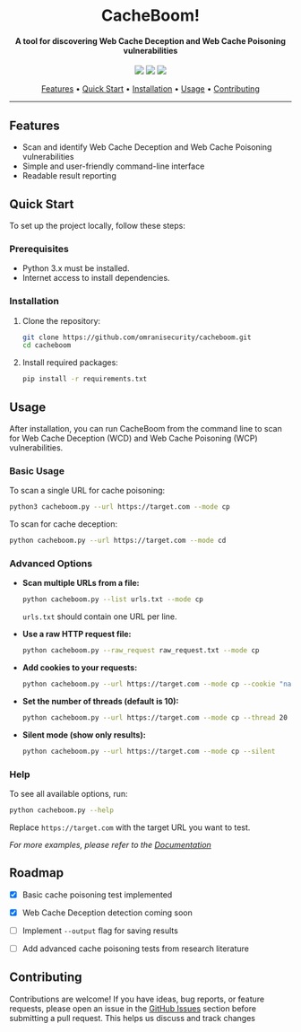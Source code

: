 <h1 align="center">
CacheBoom!
</h1>

<h4 align="center">A tool for discovering Web Cache Deception and Web Cache Poisoning vulnerabilities</h4>

<p align="center">
<a href="https://github.com/omranisecurity/cacheboom/issues"><img src="https://img.shields.io/badge/contributions-welcome-brightgreen.svg?style=flat"></a>
<a href="https://github.com/omranisecurity/cacheBoom/releases"><img src="https://img.shields.io/badge/release-v0.8.2-blue"></a>
<a href="https://twitter.com/omranisecurity"><img src="https://img.shields.io/twitter/follow/omranisecurity?logo=twitter"></a>
</p>

<p align="center">
    <a href="#features">Features</a> •
    <a href="#Quick Start">Quick Start</a> •
    <a href="#installation">Installation</a> •
    <a href="#usage">Usage</a> •
    <a href="#Contributing">Contributing</a>
</p>

---

## Features

- Scan and identify Web Cache Deception and Web Cache Poisoning vulnerabilities
- Simple and user-friendly command-line interface
- Readable result reporting

## Quick Start

To set up the project locally, follow these steps:

### Prerequisites

- Python 3.x must be installed.
- Internet access to install dependencies.

### Installation

1. Clone the repository:
     ```sh
     git clone https://github.com/omranisecurity/cacheboom.git
     cd cacheboom
     ```
2. Install required packages:
     ```sh
     pip install -r requirements.txt
     ```

## Usage

After installation, you can run CacheBoom from the command line to scan for Web Cache Deception (WCD) and Web Cache Poisoning (WCP) vulnerabilities.

### Basic Usage

To scan a single URL for cache poisoning:

```sh
python3 cacheboom.py --url https://target.com --mode cp
```

To scan for cache deception:

```sh
python cacheboom.py --url https://target.com --mode cd
```

### Advanced Options

- **Scan multiple URLs from a file:**
  ```sh
  python cacheboom.py --list urls.txt --mode cp
  ```
  `urls.txt` should contain one URL per line.

- **Use a raw HTTP request file:**
  ```sh
  python cacheboom.py --raw_request raw_request.txt --mode cp
  ```

- **Add cookies to your requests:**
  ```sh
  python cacheboom.py --url https://target.com --mode cp --cookie "name=value; name2=value2"
  ```

- **Set the number of threads (default is 10):**
  ```sh
  python cacheboom.py --url https://target.com --mode cp --thread 20
  ```

- **Silent mode (show only results):**
  ```sh
  python cacheboom.py --url https://target.com --mode cp --silent
  ```

### Help

To see all available options, run:
```sh
python cacheboom.py --help
```

Replace `https://target.com` with the target URL you want to test.

_For more examples, please refer to the [Documentation](https://github.com/omranisecurity/cacheboom/wiki)_

## Roadmap

- [x] Basic cache poisoning test implemented
- [x] Web Cache Deception detection coming soon
- [ ] Implement `--output` flag for saving results
- [ ] Add advanced cache poisoning tests from research literature


## Contributing
Contributions are welcome!
If you have ideas, bug reports, or feature requests, please open an issue in the [GitHub Issues](https://github.com/omranisecurity/cacheboom/issues) section before submitting a pull request. This helps us discuss and track changes
